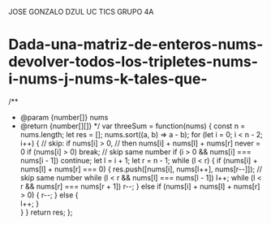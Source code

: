 JOSE GONZALO DZUL UC  TICS GRUPO 4A
# Dada-una-matriz-de-enteros-nums-devolver-todos-los-tripletes-nums-i-nums-j-nums-k-tales-que-
/**
 * @param {number[]} nums
 * @return {number[][]}
 */
var threeSum = function(nums) {
    const n = nums.length;
    let res = [];
    nums.sort((a, b) => a - b);
    for (let i = 0; i < n - 2; i++) {
        // skip: if nums[i] > 0,
        // then nums[i] + nums[l] + nums[r] never = 0
        if (nums[i] > 0) break; 
        // skip same number
        if (i > 0 && nums[i] === nums[i - 1]) continue;
        let l = i + 1;
        let r = n - 1;
        while (l < r) {
            if (nums[i] + nums[l] + nums[r] === 0) {
                res.push([nums[i], nums[l++], nums[r--]]);
                // skip same number
                while (l < r && nums[l] === nums[l - 1]) l++;
                while (l < r && nums[r] === nums[r + 1]) r--;
            } else if (nums[i] + nums[l] + nums[r] > 0) {
                r--;
            } else {          
                l++;
            }  
        }
    }
    return res;
};
